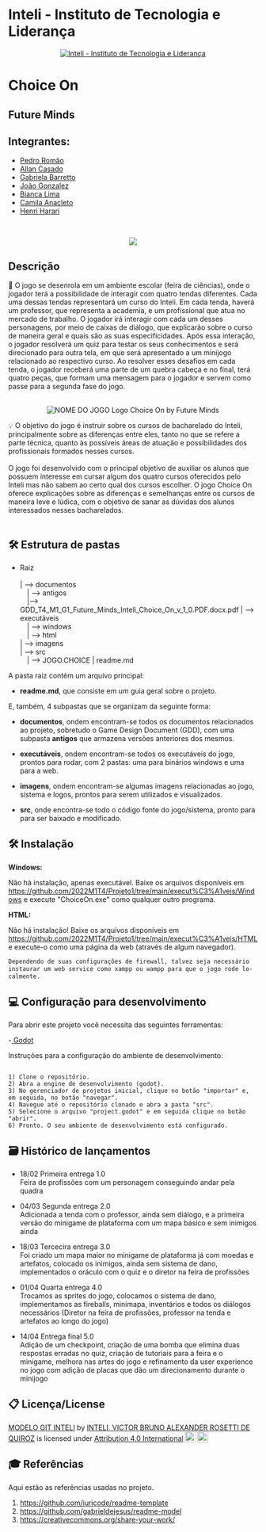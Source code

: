 # Inteli - Instituto de Tecnologia e Liderança 

<p align="center">
<a href= "https://www.inteli.edu.br/"><img src="https://www.inteli.edu.br/wp-content/uploads/2021/08/20172028/marca_1-2.png" alt="Inteli - Instituto de Tecnologia e Liderança" border="0"></a>
</p>

# Choice On

## Future Minds

## Integrantes: 

- <a href="https://www.linkedin.com/in/pedro-romão-734b4920a/">Pedro Romão</a>
- <a href="https://www.linkedin.com/in/allan-casado-6339a9177/">Allan Casado</a>
- <a href="https://www.linkedin.com/in/victorbarq/">Gabriela Barretto</a>
- <a href="https://www.linkedin.com/in/victorbarq/">João Gonzalez</a>
- <a href="https://www.linkedin.com/in/victorbarq/">Bianca Lima</a>
- <a href="https://www.linkedin.com/in/victorbarq/">Camila Anacleto</a>
- <a href="https://www.linkedin.com/in/victorbarq/">Henri Harari</a>

<br>

<p align="center">
<img src="https://user-images.githubusercontent.com/99193652/153876844-699982fd-914f-491f-a33e-aa0ad8b4c766.png">


## Descrição

📜 O jogo se desenrola em um ambiente escolar (feira de ciências), onde o jogador terá a possibilidade de interagir com quatro tendas diferentes. Cada uma dessas tendas representará um curso do Inteli. Em cada tenda, haverá um professor, que representa a academia, e um profissional que atua no mercado de trabalho. O jogador irá interagir com cada um desses personagens, por meio de caixas de diálogo, que explicarão sobre o curso de maneira geral e quais são as suas especificidades. Após essa interação, o jogador resolverá um quiz para testar os seus conhecimentos e será direcionado para outra tela, em que será apresentado a um minijogo relacionado ao respectivo curso. Ao resolver esses desafios em cada tenda, o jogador receberá uma parte de um quebra cabeça e no final, terá quatro peças, que formam uma mensagem para o jogador e servem como passe para a segunda fase do jogo. 
<br><br>
<p align="center">
<img src="https://github.com/2022M1T4/Projeto1/blob/main/images/Choice%20on.jpeg?raw=true" alt="NOME DO JOGO" border="0">
  Logo Choice On by Future Minds


💡 O objetivo do jogo é instruir sobre os cursos de bacharelado do Inteli, principalmente sobre as diferenças entre eles, tanto no que se refere a parte técnica, quanto às possíveis áreas de atuação e possibilidades dos profissionais formados nesses cursos. 
<br><br>
O jogo foi desenvolvido com o principal objetivo de auxiliar os alunos que possuem interesse em cursar algum dos quatro cursos oferecidos pelo Inteli mas não sabem ao certo qual dos cursos escolher. O jogo Choice On oferece explicações sobre as diferenças e semelhanças entre os cursos de maneira leve e lúdica, com o objetivo de sanar as dúvidas dos alunos interessados nesses bacharelados. 
<br><br>

## 🛠 Estrutura de pastas

- Raiz<br><br>
| --> documentos<br>
  &emsp;| --> antigos<br>
  &emsp;|--> GDD_T4_M1_G1_Future_Minds_Inteli_Choice_On_v_1_0.PDF.docx.pdf
| --> executáveis<br>
  &emsp;| --> windows<br>
  &emsp;| --> html<br>
| --> imagens<br>
| --> src<br>
  &emsp;| --> JOGO.CHOICE
| readme.md<br>

A pasta raiz contém um arquivo principal:

- <b>readme.md</b>, que consiste em um guia geral sobre o projeto.

E, também, 4 subpastas que se organizam da seguinte forma:

- <b>documentos</b>, ondem encontram-se todos os documentos relacionados ao projeto, sobretudo o Game Design Document (GDD), com uma subpasta <b>antigos</b> que armazena versões anteriores dos mesmos.

- <b>executáveis</b>, ondem encontram-se todos os executáveis do jogo, prontos para rodar, com 2 pastas: uma para binários windows e uma para a web.

- <b>imagens</b>, ondem encontram-se algumas imagens relacionadas ao jogo, sistema e logos, prontos para serem utilizados e visualizados.

- <b>src</b>, onde encontra-se todo o código fonte do jogo/sistema, pronto para para ser baixado e modificado.

## 🛠 Instalação

<b>Windows:</b>

Não há instalação, apenas executável. Baixe os arquivos disponíveis em https://github.com/2022M1T4/Projeto1/tree/main/execut%C3%A1veis/Windows e execute "ChoiceOn.exe" como qualquer outro programa.


<b>HTML:</b>

Não há instalação! Baixe os arquivos disponíveis em https://github.com/2022M1T4/Projeto1/tree/main/execut%C3%A1veis/HTML e execute-o como uma página da web (através de algum navegador).

```sh
Dependendo de suas configurações de firewall, talvez seja necessário
instaurar um web service como xampp ou wampp para que o jogo rode lo-
calmente.
```

## 💻 Configuração para desenvolvimento

Para abrir este projeto você necessita das seguintes ferramentas:

-<a href="https://godotengine.org/download"> Godot</a>

Instruções para a configuração do ambiente de desenvolvimento:
```

1) Clone o repositório.
2) Abra a engine de desenvolvimento (godot).
3) No gerenciador de projetos inicial, clique no botão "importar" e, em seguida, no botão "navegar".
4) Navegue até o repositório clonado e abra a pasta "src".
5) Selecione o arquivo "project.godot" e em seguida clique no botão "abrir".
6) Pronto. O seu ambiente de desenvolvimento está configurado.

```

## 🗃 Histórico de lançamentos
  
- 18/02 Primeira entrega 1.0<br>
Feira de profissões com um personagem conseguindo andar pela quadra<br>
  
- 04/03 Segunda entrega 2.0<br>
Adicionada a tenda com o professor, ainda sem diálogo, e a primeira versão do minigame de plataforma com um mapa básico e sem inimigos ainda <br>

- 18/03 Tercecira entrega 3.0<br>
Foi criado um mapa maior no minigame de plataforma já com moedas e artefatos, colocado os inimigos, ainda sem sistema de dano, implementados o oráculo com o quiz e o diretor na feira de profissões<br>

- 01/04 Quarta entrega 4.0<br>
Trocamos as sprites do jogo, colocamos o sistema de dano, implementamos as fireballs, minimapa, inventários e todos os diálogos necessários (Diretor na feira de profissões, professor na tenda e artefatos ao longo do jogo) <br>
  
- 14/04 Entrega final 5.0<br>
Adição de um checkpoint, criação de uma bomba que elimina duas respostas erradas no quiz, criação de tutoriais para a feira e o minigame, melhora nas artes do jogo e refinamento da user experience no jogo com adição de placas que dão um direcionamento durante o minijogo<br>


## 📋 Licença/License

<p xmlns:cc="http://creativecommons.org/ns#" xmlns:dct="http://purl.org/dc/terms/"><a property="dct:title" rel="cc:attributionURL" href="https://github.com/Spidus/Teste_Final_1">MODELO GIT INTELI</a> by <a rel="cc:attributionURL dct:creator" property="cc:attributionName" href="https://www.yggbrasil.com.br/vr">INTELI, VICTOR BRUNO ALEXANDER ROSETTI DE QUIROZ</a> is licensed under <a href="http://creativecommons.org/licenses/by/4.0/?ref=chooser-v1" target="_blank" rel="license noopener noreferrer" style="display:inline-block;">Attribution 4.0 International<img style="height:22px!important;margin-left:3px;vertical-align:text-bottom;" src="https://mirrors.creativecommons.org/presskit/icons/cc.svg?ref=chooser-v1"><img style="height:22px!important;margin-left:3px;vertical-align:text-bottom;" src="https://mirrors.creativecommons.org/presskit/icons/by.svg?ref=chooser-v1"></a></p>

## 🎓 Referências

Aqui estão as referências usadas no projeto.

1. <https://github.com/iuricode/readme-template>
2. <https://github.com/gabrieldejesus/readme-model>
3. <https://creativecommons.org/share-your-work/>
